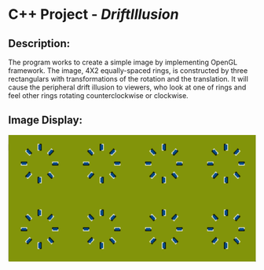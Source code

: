 # C++ Project - *DriftIllusion*

## Description:
The program works to create a simple image by implementing OpenGL framework.   The image, 4X2 equally-spaced rings, is constructed by three rectangulars with transformations of the rotation and the translation.  It will cause the peripheral drift illusion to viewers, who look at one of rings and feel other rings rotating counterclockwise or clockwise.

## Image Display:

<img src='https://github.com/lxy878/Illusion_Image/blob/master/image_demo.png' title='Video Walkthrough' width='' alt='Video Walkthrough' />
